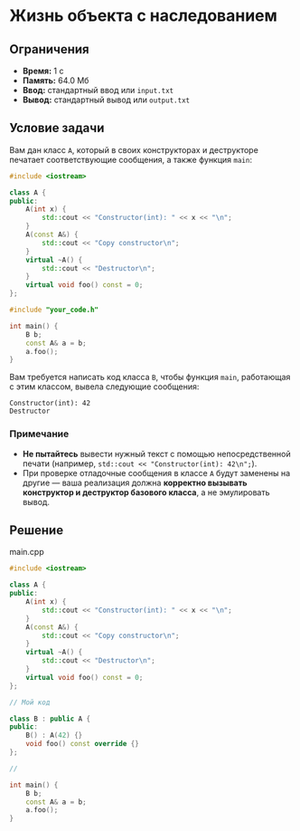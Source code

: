 # Жизнь объекта с наследованием

## Ограничения
- **Время:** 1 с  
- **Память:** 64.0 Мб  
- **Ввод:** стандартный ввод или `input.txt`  
- **Вывод:** стандартный вывод или `output.txt`

## Условие задачи

Вам дан класс `A`, который в своих конструкторах и деструкторе печатает соответствующие сообщения, а также функция `main`:

```cpp
#include <iostream>

class A {
public:
    A(int x) {
        std::cout << "Constructor(int): " << x << "\n";
    }
    A(const A&) {
        std::cout << "Copy constructor\n";
    }
    virtual ~A() {
        std::cout << "Destructor\n";
    }
    virtual void foo() const = 0;
};

#include "your_code.h"

int main() {
    B b;
    const A& a = b;
    a.foo();
}
```

Вам требуется написать код класса `B`, чтобы функция `main`, работающая с этим классом, вывела следующие сообщения:

```text
Constructor(int): 42
Destructor
```

### Примечание
- **Не пытайтесь** вывести нужный текст с помощью непосредственной печати (например, `std::cout << "Constructor(int): 42\n";`).
- При проверке отладочные сообщения в классе `A` будут заменены на другие — ваша реализация должна **корректно вызывать конструктор и деструктор базового класса**, а не эмулировать вывод.
## Решение

main.cpp
```cpp
#include <iostream>

class A {
public:
    A(int x) {
        std::cout << "Constructor(int): " << x << "\n";
    }
    A(const A&) {
        std::cout << "Copy constructor\n";
    }
    virtual ~A() {
        std::cout << "Destructor\n";
    }
    virtual void foo() const = 0;
};

// Мой код

class B : public A {
public:
    B() : A(42) {}
    void foo() const override {}
};

//

int main() {
    B b;
    const A& a = b;
    a.foo();
}
```
